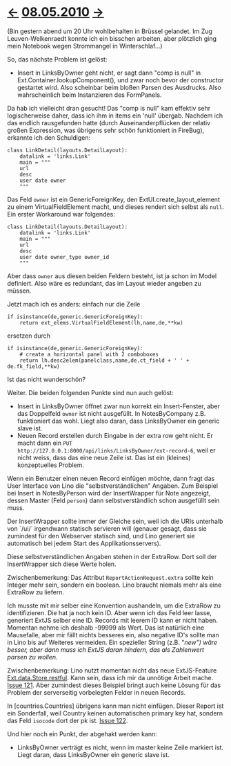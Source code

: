 # [←](20100506.md) [08.05.2010](20100508.md) [→](20100510.md) #

(Bin gestern abend um 20 Uhr wohlbehalten in Brüssel gelandet. Im Zug Leuven-Welkenraedt konnte ich ein bisschen arbeiten, aber plötzlich ging mein Notebook wegen Strommangel in Winterschlaf...)

So, das nächste Problem ist gelöst:

  * Insert in LinksByOwner geht nicht, er sagt dann "comp is null" in Ext.Container.lookupComponent(), und zwar noch bevor der constructor gestartet wird. Also scheinbar beim bloßen Parsen des Ausdrucks. Also wahrscheinlich beim Instanzieren des FormPanels.

Da hab ich vielleicht dran gesucht! Das "comp is null" kam effektiv sehr logischerweise daher, dass ich ihm in items ein 'null' übergab. Nachdem ich das endlich rausgefunden hatte (durch Auseinanderpflücken der relativ großen Expression, was übrigens sehr schön funktioniert in FireBug), erkannte ich den Schuldigen:

```
class LinkDetail(layouts.DetailLayout):
    datalink = 'links.Link'
    main = """
    url
    desc
    user date owner
    """
```

Das Feld `owner` ist ein GenericForeignKey, den ExtUI.create\_layout\_element zu einem VirtualFieldElement macht, und dieses rendert sich selbst als `null`. Ein erster Workaround war folgendes:

```
class LinkDetail(layouts.DetailLayout):
    datalink = 'links.Link'
    main = """
    url
    desc
    user date owner_type owner_id
    """
```

Aber dass `owner` aus diesen beiden Feldern besteht, ist ja schon im Model definiert. Also wäre es redundant, das im Layout wieder angeben zu müssen.

Jetzt mach ich es anders: einfach nur die Zeile

```
if isinstance(de,generic.GenericForeignKey):
    return ext_elems.VirtualFieldElement(lh,name,de,**kw)
```

ersetzen durch

```
if isinstance(de,generic.GenericForeignKey):
    # create a horizontal panel with 2 comboboxes
    return lh.desc2elem(panelclass,name,de.ct_field + ' ' + de.fk_field,**kw)
```

Ist das nicht wunderschön?

Weiter. Die beiden folgenden Punkte sind nun auch gelöst:

  * Insert in LinksByOwner öffnet zwar nun korrekt ein Insert-Fenster, aber das Doppelfeld `owner` ist nicht ausgefüllt. In NotesByCompany z.B. funktioniert das wohl. Liegt also daran, dass LinksByOwner ein generic slave ist.
  * Neuen Record erstellen durch Eingabe in der extra row geht nicht. Er macht dann ein `PUT http://127.0.0.1:8000/api/links/LinksByOwner/ext-record-6`, weil er nicht weiss, dass das eine neue Zeile ist. Das ist ein (kleines) konzeptuelles Problem.

Wenn ein Benutzer einen neuen Record einfügen möchte, dann fragt das User Interface von Lino die "selbstverständlichen" Angaben. Zum Beispiel bei Insert in NotesByPerson wird der InsertWrapper für Note angezeigt, dessen Master (Feld `person`) dann selbstverständlich schon ausgefüllt sein muss.

Der InsertWrapper sollte immer der Gleiche sein, weil ich die URIs unterhalb von ´/ui/´ irgendwann statisch servieren will (genauer gesagt, dass sie zumindest für den Webserver statisch sind, und Lino generiert sie automatisch bei jedem Start des Applikationsservers).

Diese selbstverständlichen Angaben stehen in der ExtraRow.
Dort soll der InsertWrapper sich diese Werte holen.

Zwischenbemerkung: Das Attribut `ReportActionRequest.extra` sollte kein Integer mehr sein, sondern ein boolean. Lino braucht niemals mehr als eine ExtraRow zu liefern.

Ich musste mit mir selber eine Konvention aushandeln, um die ExtraRow zu identifizieren. Die hat ja noch kein ID. Aber wenn ich das Feld leer lasse, generiert ExtJS selber eine ID. Records mit leerem ID kann er nicht haben. Momentan nehme ich deshalb -99999 als Wert. Das ist natürlich eine Mausefalle, aber mir fällt nichts besseres ein, also negative ID's sollte man in Lino bis auf Weiteres vermeiden. Ein spezieller String (z.B. "_new") wäre besser, aber dann muss ich ExtJS daran hindern, das als Zahlenwert parsen zu wollen._

Zwischenbemerkung: Lino nutzt momentan nicht das neue ExtJS-Feature
[Ext.data.Store.restful](http://www.extjs.com/deploy/dev/examples/restful/restful.html). Kann sein, dass ich mir da unnötige Arbeit mache. [Issue 121](https://code.google.com/p/lino/issues/detail?id=121). Aber zumindest dieses Beispiel bringt auch keine Lösung für das Problem der serverseitig vorbelegten Felder in neuen Records.



In [countries.Countries] übrigens kann man nicht einfügen. Dieser Report ist ein Sonderfall, weil Country keinen automatischen primary key hat, sondern das Feld `isocode` dort der pk ist. [Issue 122](https://code.google.com/p/lino/issues/detail?id=122).

Und hier noch ein Punkt, der abgehakt werden kann:

  * LinksByOwner verträgt es nicht, wenn im master keine Zeile markiert ist. Liegt daran, dass LinksByOwner ein generic slave ist.